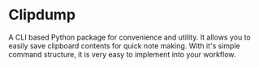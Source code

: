 # Clipdump
A CLI based Python package for convenience and utility. It allows you to easily save clipboard contents for quick note making. With it's simple command structure, it is very easy to implement into your workflow.
